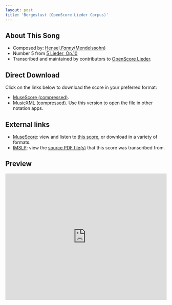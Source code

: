 ```yaml
---
layout: post
title: 'Bergeslust (OpenScore Lieder Corpus)'
---
```


## About This Song

- Composed by: [Hensel,_Fanny_(Mendelssohn)](https://fourscoreandmore.org/openscore/lieder/Hensel,_Fanny_(Mendelssohn))
- Number 5 from [5 Lieder, Op.10](https://fourscoreandmore.org/openscore/lieder/Hensel,_Fanny_(Mendelssohn)/5_Lieder,_Op.10)
- Transcribed and maintained by contributors to [OpenScore Lieder].

[OpenScore Lieder]: https://musescore.com/openscore-lieder-corpus

## Direct Download

Click on the links below to download the score in your preferred format:
- [MuseScore (compressed)](https://github.com/openscore/lieder/blob/main/scores/Hensel,_Fanny_(Mendelssohn)/5_Lieder,_Op.10/5_Bergeslust/lc5000446.mscz?raw=true).
- [MusicXML (compressed)](https://github.com/openscore/lieder/blob/main/scores/Hensel,_Fanny_(Mendelssohn)/5_Lieder,_Op.10/5_Bergeslust/lc5000446.mxl?raw=true). Use this version to open the file in other notation apps.

## External links

- [MuseScore]: view and listen to [this score][MuseScore], or download in a variety of formats.
- [IMSLP]: view the [source PDF file(s)][IMSLP] that this score was transcribed from.

[MuseScore]: https://musescore.com/score/5000446
[IMSLP]: https://imslp.org/wiki/Special:ReverseLookup/100337

## Preview

<iframe width="100%" height="394" src="https://musescore.com/openscore-lieder-corpus/scores/5000446/embed" frameborder="0" allowfullscreen allow="autoplay; fullscreen"></iframe>
